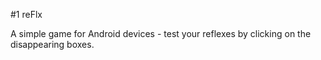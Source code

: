 #1 reFlx

A simple game for Android devices - test your reflexes by clicking on the disappearing boxes. 
